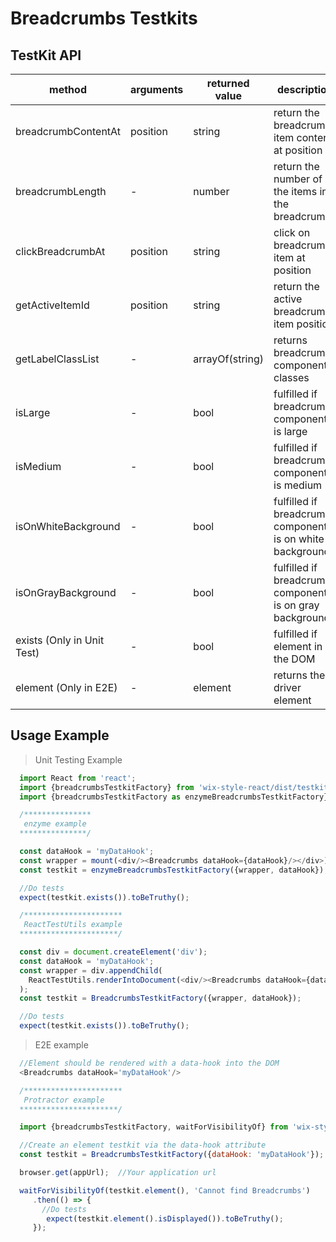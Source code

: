 # Breadcrumbs Testkits

## TestKit API

| method | arguments | returned value | description |
|--------|-----------|----------------|-------------|
| breadcrumbContentAt | position | string | return the breadcrumb item content at position |
| breadcrumbLength | - | number | return the number of the items in the breadcrumbs |
| clickBreadcrumbAt | position | string | click on breadcrumb item at position |
| getActiveItemId | position | string | return the active breadcrumb item position |
| getLabelClassList | - | arrayOf(string) | returns breadcrumbs component classes |
| isLarge | - | bool | fulfilled if breadcrumbs component is large |
| isMedium | - | bool | fulfilled if breadcrumbs component is medium |
| isOnWhiteBackground | - | bool | fulfilled if breadcrumbs component is on white background |
| isOnGrayBackground | - | bool | fulfilled if breadcrumbs component is on gray background |
| exists (Only in Unit Test) | - | bool | fulfilled if element in the DOM |
| element (Only in E2E) | - | element | returns the driver element |

## Usage Example

> Unit Testing Example
```javascript
  import React from 'react';
  import {breadcrumbsTestkitFactory} from 'wix-style-react/dist/testkit';
  import {breadcrumbsTestkitFactory as enzymeBreadcrumbsTestkitFactory} from 'wix-style-react/dist/testkit/enzyme';

  /***************
   enzyme example
  ***************/

  const dataHook = 'myDataHook';
  const wrapper = mount(<div/><Breadcrumbs dataHook={dataHook}/></div>);
  const testkit = enzymeBreadcrumbsTestkitFactory({wrapper, dataHook});

  //Do tests
  expect(testkit.exists()).toBeTruthy();

  /**********************
   ReactTestUtils example
  **********************/

  const div = document.createElement('div');
  const dataHook = 'myDataHook';
  const wrapper = div.appendChild(
    ReactTestUtils.renderIntoDocument(<div/><Breadcrumbs dataHook={dataHook}/></div>, {dataHook})
  );
  const testkit = BreadcrumbsTestkitFactory({wrapper, dataHook});

  //Do tests
  expect(testkit.exists()).toBeTruthy();
```


> E2E example
```javascript
  //Element should be rendered with a data-hook into the DOM
  <Breadcrumbs dataHook='myDataHook'/>

  /**********************
   Protractor example
  **********************/

  import {breadcrumbsTestkitFactory, waitForVisibilityOf} from 'wix-style-react/dist/testkit/protractor';

  //Create an element testkit via the data-hook attribute
  const testkit = BreadcrumbsTestkitFactory({dataHook: 'myDataHook'});

  browser.get(appUrl);  //Your application url

  waitForVisibilityOf(testkit.element(), 'Cannot find Breadcrumbs')
     .then(() => {
       //Do tests
        expect(testkit.element().isDisplayed()).toBeTruthy();
     });
```
